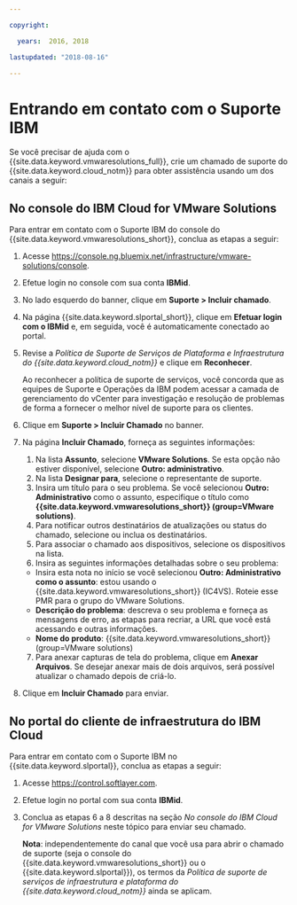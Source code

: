 ```yaml
---

copyright:

  years:  2016, 2018

lastupdated: "2018-08-16"

---
```


# Entrando em contato com o Suporte IBM

Se você precisar de ajuda com o {{site.data.keyword.vmwaresolutions_full}}, crie um chamado de suporte do {{site.data.keyword.cloud_notm}} para obter assistência usando um dos canais a seguir:

## No console do IBM Cloud for VMware Solutions

Para entrar em contato com o Suporte IBM do console do {{site.data.keyword.vmwaresolutions_short}}, conclua as etapas a seguir:

1. Acesse
   https://console.ng.bluemix.net/infrastructure/vmware-solutions/console.
2. Efetue login no console com sua conta **IBMid**.
3. No lado esquerdo do banner, clique em **Suporte > Incluir chamado**.
4. Na página {{site.data.keyword.slportal_short}}, clique em **Efetuar login com o IBMid** e, em seguida, você é automaticamente conectado ao portal.
5. Revise a _Política de Suporte de Serviços de Plataforma e Infraestrutura do {{site.data.keyword.cloud_notm}}_ e clique em **Reconhecer**.

   Ao reconhecer a política de suporte de serviços, você concorda que as equipes de Suporte e Operações da IBM podem acessar a camada de gerenciamento do vCenter para investigação e resolução de problemas de forma a fornecer o melhor nível de suporte para os clientes.

6. Clique em **Suporte > Incluir Chamado** no banner.
7. Na página **Incluir Chamado**, forneça as seguintes informações:
   1. Na lista **Assunto**, selecione **VMware Solutions**. Se esta opção não estiver disponível, selecione **Outro: administrativo**.   
   2. Na lista **Designar para**, selecione o representante de suporte.  
   3. Insira um título para o seu problema. Se você selecionou **Outro: Administrativo** como o assunto, especifique o título como
   **{{site.data.keyword.vmwaresolutions_short}} (group=VMware solutions)**.  
   4. Para notificar outros destinatários de atualizações ou status do chamado, selecione ou inclua os destinatários.
   5. Para associar o chamado aos dispositivos, selecione os dispositivos na lista.  
   6. Insira as seguintes informações detalhadas sobre o seu problema:      
     * Insira esta nota no início se você selecionou **Outro: Administrativo como o assunto**: estou usando o {{site.data.keyword.vmwaresolutions_short}} (IC4VS). Roteie esse PMR para o grupo do VMware Solutions.   
     * **Descrição do problema**: descreva o seu problema e forneça as mensagens de erro, as etapas para recriar, a URL que você está acessando e outras informações.    
     * **Nome do produto**: {{site.data.keyword.vmwaresolutions_short}} (group=VMware solutions)    
   7. Para anexar capturas de tela do problema, clique em **Anexar Arquivos**. Se desejar anexar mais de dois arquivos, será possível atualizar o
   chamado depois de criá-lo.  
8. Clique em **Incluir Chamado** para enviar.

## No portal do cliente de infraestrutura do IBM Cloud

Para entrar em contato com o Suporte IBM no {{site.data.keyword.slportal}}, conclua as etapas a seguir:

1. Acesse https://control.softlayer.com.
2. Efetue login no portal com sua conta **IBMid**.
3. Conclua as etapas 6 a 8 descritas na seção _No console do IBM Cloud for VMware Solutions_ neste tópico para enviar seu chamado.

    **Nota**: independentemente do canal que você usa para abrir o chamado de suporte (seja o console do {{site.data.keyword.vmwaresolutions_short}} ou o {{site.data.keyword.slportal}}), os termos da _Política de suporte de serviços de infraestrutura e plataforma do {{site.data.keyword.cloud_notm}}_ ainda se aplicam.
